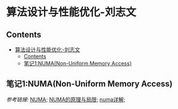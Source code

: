 # 算法设计与性能优化-刘志文
## Contents
- [算法设计与性能优化-刘志文](#算法设计与性能优化-刘志文)
  - [Contents](#contents)
  - [笔记1:NUMA(Non-Uniform Memory Access)](#笔记1numanon-uniform-memory-access)


## 笔记1:NUMA(Non-Uniform Memory Access) 
*参考链接:* [NUMA;](https://blog.csdn.net/ibless/article/details/80114009) [NUMA的原理与局限;](https://blog.csdn.net/liguangxianbin/article/details/80797400) [numa详解;](https://blog.csdn.net/wylfengyujiancheng/article/details/85417675)


